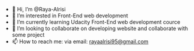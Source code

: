 - 👋 Hi, I’m @Raya-Alrisi
- 👀 I’m interested in Front-End web development
- 🌱 I’m currently learning Udacity Front-End web development cource 
- 💞️ I’m looking to collaborate on developing website and collaborate with some project
- 📫 How to reach me: via email: rayaalrisi95@gmail.com

<!---
Raya-Alrisi/Raya-Alrisi is a ✨ special ✨ repository because its `README.md` (this file) appears on your GitHub profile.
You can click the Preview link to take a look at your changes.
--->
